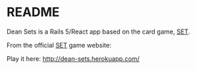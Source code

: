 # README

Dean Sets is a Rails 5/React app based on the card game, [SET](http://www.setgame.com/set).

From the official [SET](http://www.setgame.com/set) game website:

Play it here: http://dean-sets.herokuapp.com/
